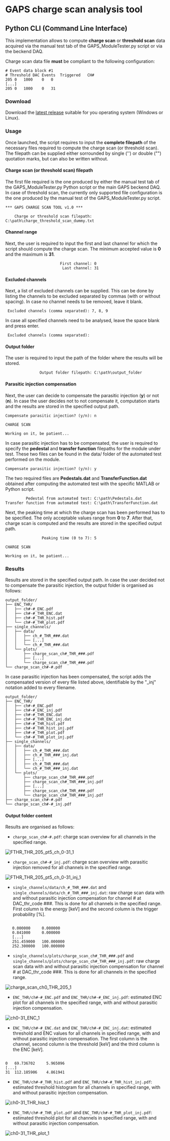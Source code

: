 # GAPS charge scan analysis tool

## Python CLI (Command Line Interface)

This implementation allows to compute **charge scan** or **threshold scan** data acquired via the manual test tab of the GAPS_ModuleTester.py script or via the beckend DAQ.

Charge scan data file **must** be compliant to the following configuration:

```
# Event data block #1
# Threshold DAC Events  Triggered   CH#
205 0   1000    0   0
[...]
205 0   1000    0   31
```

### Download

Download the [latest release](https://github.com/lucaghislo/GAPS_charge_scan/releases/) suitable for you operating system (Windows or Linux).

### Usage

Once launched, the script requires to input the **complete filepath** of the necessary files required to compute the charge scan (or threshold scan). The filepath can be supplied either sorrounded by single ('') or double ("") quotation marks, but can also be written without.

#### Charge scan (or threshold scan) filepath

The first file required is the one produced by either the manual test tab of the GAPS_ModuleTester.py Python script or the main GAPS beckend DAQ. In case of threshold scan, the currently only supported file configuration is the one produced by the manual test of the  GAPS_ModuleTester.py script.

```
*** GAPS CHARGE SCAN TOOL v1.0 ***

    Charge or threshold scan filepath: C:\path\charge_threshold_scan_dummy.txt
```

#### Channel range

Next, the user is required to input the first and last channel for which the script should compute the charge scan. The minimum accepted value is **0** and the maximum is **31**.

```
                        First channel: 0
                         Last channel: 31                  
```

#### Excluded channels

Next, a list of excluded channels can be supplied. This can be done by listing the channels to be excluded separated by commas (with or without spacing). In case no channel needs to be removed, leave it blank.

```
 Excluded channels (comma separated): 7, 8, 9
```

In case all specified channels need to be analysed, leave the space blank and press enter.

```
 Excluded channels (comma separated):
```

#### Output folder

The user is required to input the path of the folder where the results will be stored.

```
               Output folder filepath: C:\path\output_folder  
```

#### Parasitic injection compensation

Next, the user can decide to compensate the parasitic injection (**y**) or not (**n**). In case the user decides not to not compensate it, computation starts and the results are stored in the specified output path.

```
Compensate parasitic injection? (y/n): n

CHARGE SCAN

Working on it, be patient...
```

In case parasitic injection has to be compensated, the user is required to specify the **pedestal** and **transfer function** filepaths for the module under test. These two files can be found in the data/ folder of the automated test performed on the module.

```
Compensate parasitic injection? (y/n): y
```

The two required files are **Pedestals.dat** and **TransferFunction.dat** obtained after computing the automated test with the specific MATLAB or Python script.

```
         Pedestal from automated test: C:\path\Pedestals.dat
Transfer function from automated test: C:\path\TransferFunction.dat
```

Next, the peaking time at which the charge scan has been performed has to be specified. The only acceptable values range from **0** to **7**. After that, charge scan is computed and the results are stored in the specified output path.

```
                Peaking time (0 to 7): 5

CHARGE SCAN

Working on it, be patient...
```

### Results

Results are stored in the specified output path. In case the user decided not to compensate the parasitic injection, the output folder is organised as follows:

```
output_folder/
├── ENC_THR/
│   ├── ch#-#_ENC.pdf
│   ├── ch#-#_THR_ENC.dat
│   ├── ch#-#_THR_hist.pdf
│   └── ch#-#_THR_plot.pdf
├── single_channels/
│   ├── data/
│   │   ├── ch_#_THR_###.dat
│   │   ├── [...]
│   │   └── ch_#_THR_###.dat
│   └── plots/
│       ├── charge_scan_ch#_THR_###.pdf
│       ├── [...]
│       └── charge_scan_ch#_THR_###.pdf
└── charge_scan_ch#-#.pdf
```

In case parasitic injection has been compensated, the script adds the compensated version of every file listed above, identifiable by the "_inj" notation added to every filename.

```
output_folder/
├── ENC_THR/
│   ├── ch#-#_ENC.pdf
│   ├── ch#-#_ENC_inj.pdf
│   ├── ch#-#_THR_ENC.dat
│   ├── ch#-#_THR_ENC_inj.dat
│   ├── ch#-#_THR_hist.pdf
│   ├── ch#-#_THR_hist_inj.pdf
│   ├── ch#-#_THR_plot.pdf
│   └── ch#-#_THR_plot_inj.pdf
├── single_channels/
│   ├── data/
│   │   ├── ch_#_THR_###.dat
│   │   ├── ch_#_THR_###_inj.dat
│   │   ├── [...]
│   │   ├── ch_#_THR_###.dat
│   │   └── ch_#_THR_###_inj.dat
│   └── plots/
│       ├── charge_scan_ch#_THR_###.pdf
│       ├── charge_scan_ch#_THR_###_inj.pdf
│       ├── [...]
│       ├── charge_scan_ch#_THR_###.pdf
│       └── charge_scan_ch#_THR_###_inj.pdf
├── charge_scan_ch#-#.pdf
└── charge_scan_ch#-#_inj.pdf
```

#### Output folder content

Results are organised as follows:

- `charge_scan_ch#-#.pdf`: charge scan overview for all channels in the specified range.

![FTHR_THR_205_pt5_ch_0-31_1](https://user-images.githubusercontent.com/36998696/216663752-847b4119-5e77-4d80-94c3-25ea902bf05c.png)

- `charge_scan_ch#-#_inj.pdf`: charge scan overview with parasitic injection removed for all channels in the specified range.

![FTHR_THR_205_pt5_ch_0-31_inj_1](https://user-images.githubusercontent.com/36998696/216663898-0e7cc452-ee2c-46e3-a66c-d68308d760f6.png)

- `single_channels/data/ch_#_THR_###.dat` and `single_channels/data/ch_#_THR_###_inj.dat`: raw charge scan data with and without parasitic injection compensation for channel # at DAC_thr_code ###. This is done for all channels in the specified range. First column is the energy [keV] and the second column is the trigger probability [%].

```

   0.000000     0.000000
   0.841000     0.000000
   [...]
   251.459000   100.000000
   252.300000   100.000000

```

- `single_channels/plots/charge_scan_ch#_THR_###.pdf` and `single_channels/plots/charge_scan_ch#_THR_###_inj.pdf`: raw charge scan data with and without parasitic injection compensation for channel # at DAC_thr_code ###. This is done for all channels in the specified range.

![charge_scan_ch0_THR_205_1](https://user-images.githubusercontent.com/36998696/216658156-3af2fe82-0a2f-48aa-a78c-fee9abf448a8.png)

- `ENC_THR/ch#-#_ENC.pdf` and `ENC_THR/ch#-#_ENC_inj.pdf`: estimated ENC plot for all channels in the specified range, with and without parasitic injection compensation.

![ch0-31_ENC_1](https://user-images.githubusercontent.com/36998696/216660475-0f0f9cf3-0a71-4284-b845-717a58717a7f.png)

- `ENC_THR/ch#-#_ENC.dat` and `ENC_THR/ch#-#_ENC_inj.dat`: estimated threshold and ENC values for all channels in specified range, with and without parasitic injection compensation. The first column is the channel, second column is the threshold [keV] and the third column is the ENC [keV].

```

0   69.736702     5.965096
[...]
31  112.185906    4.861941

```

- `ENC_THR/ch#-#_THR_hist.pdf` and `ENC_THR/ch#-#_THR_hist_inj.pdf`: estimated threshold histogram for all channels in specified range, with and without parasitic injection compensation.

![ch0-31_THR_hist_1](https://user-images.githubusercontent.com/36998696/216660727-ce348ced-3ab5-42e1-820b-1757da88f878.png)

- `ENC_THR/ch#-#_THR_plot.pdf` and `ENC_THR/ch#-#_THR_plot_inj.pdf`: estimated threshold plot for all channels in specified range, with and without parasitic injection compensation.

![ch0-31_THR_plot_1](https://user-images.githubusercontent.com/36998696/216660939-9184ca9f-463d-4aff-8fd8-d3c7a6e68dab.png)
